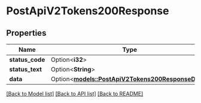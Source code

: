 # PostApiV2Tokens200Response

## Properties

Name | Type | Description | Notes
------------ | ------------- | ------------- | -------------
**status_code** | Option<**i32**> |  | [optional]
**status_text** | Option<**String**> |  | [optional]
**data** | Option<[**models::PostApiV2Tokens200ResponseData**](post_api_v2_tokens_200_response_data.md)> |  | [optional]

[[Back to Model list]](../README.md#documentation-for-models) [[Back to API list]](../README.md#documentation-for-api-endpoints) [[Back to README]](../README.md)


